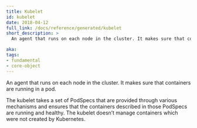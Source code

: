 ```yaml
---
title: Kubelet
id: kubelet
date: 2018-04-12
full_link: /docs/reference/generated/kubelet
short_description: >
  An agent that runs on each node in the cluster. It makes sure that containers are running in a pod.

aka:
tags:
- fundamental
- core-object
---
```

 An agent that runs on each node in the cluster. It makes sure that containers are running in a pod.

<!--more-->

The kubelet takes a set of PodSpecs that are provided through various mechanisms and ensures that the containers described in those PodSpecs are running and healthy. The kubelet doesn’t manage containers which were not created by Kubernetes.

